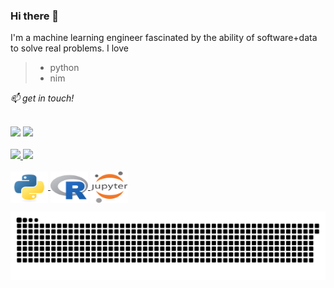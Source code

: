 ### Hi there 👋

I'm a machine learning engineer fascinated by the ability of software+data to solve real problems. I love 

> - python
> - nim

*📫 get in touch!*

<div style="display: inline_block"><br>
  <a href = "mailto:chris.william.addy@gmail.com"><img src="https://img.shields.io/badge/-Gmail-%23333?style=for-the-badge&logo=gmail&logoColor=white" target="_blank"></a>
  <a href="https://www.linkedin.com/in/christopheraddy" target="_blank"><img src="https://img.shields.io/badge/-LinkedIn-%230077B5?style=for-the-badge&logo=linkedin&logoColor=white" target="_blank"></a>
 </div>

<!--
**chrisaddy/chrisaddy** is a ✨ _special_ ✨ repository because its `README.md` (this file) appears on your GitHub profile.

Here are some ideas to get you started:

- 🔭 I’m currently working on ...
- 🌱 I’m currently learning ...
- 👯 I’m looking to collaborate on ...
- 🤔 I’m looking for help with ...
- 💬 Ask me about ...
- 
- 😄 Pronouns: ...
- ⚡ Fun fact: ...
-->



<div>
  <br>
  <a href="https://github.com/chrisaddy">
  <img height="180em" src="https://github-readme-stats.vercel.app/api?username=chrisaddy&show_icons=true&theme=dark&include_all_commits=true&count_private=true"/>
  <img height="180em" src="https://github-readme-stats.vercel.app/api/top-langs/?username=chrisaddy&layout=compact&langs_count=7&theme=dark"/>
</div>

<div style="display: inline_block"><br>
  <img align="center" alt="Python" height="50" width="60" src="https://raw.githubusercontent.com/devicons/devicon/master/icons/python/python-original.svg">
 <img align="center" alt="R" height="50" width="60" src="https://raw.githubusercontent.com/devicons/devicon/master/icons/r/r-original.svg">
   <img align="center" alt="Jupyter" height="50" width="60" src="https://raw.githubusercontent.com/devicons/devicon/master/icons/jupyter/jupyter-original-wordmark.svg">
</div>

![Snake animation](https://raw.githubusercontent.com/Mendes1302/Mendes1302/output/github-contribution-grid-snake.svg)

